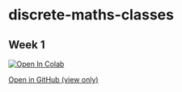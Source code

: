 # discrete-maths-classes

## Week 1

[![Open In Colab](https://colab.research.google.com/assets/colab-badge.svg)](https://colab.research.google.com/github/goodman-imperial/discrete-maths-classes/blob/main/week_1_class.ipynb)

[Open in GitHub (view only)](week_1_class.ipynb)
